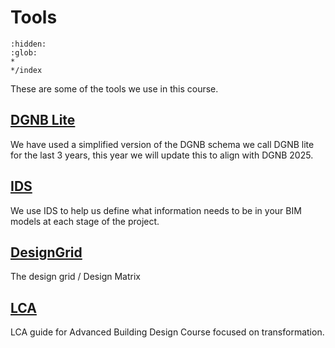 # Tools
```{toctree}
:hidden:
:glob:
*
*/index
```
These are some of the tools we use in this course.
## [DGNB Lite](DGNBLite.md)
We have used a simplified version of the DGNB schema we call DGNB lite for the last 3 years, this year we will update this to align with DGNB 2025.

## [IDS](ABD-IDS.md)
We use IDS to help us define what information needs to be in your BIM models at each stage of the project.

## [DesignGrid](DesignGrid.md)
The design grid / Design Matrix

## [LCA](LCA.md)
LCA guide for Advanced Building Design Course focused on transformation.
